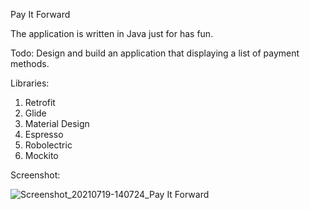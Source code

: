 Pay It Forward

The application is written in Java just for has fun.

Todo: Design and build an application that displaying a list of payment methods.

Libraries:

1. Retrofit
2. Glide
3. Material Design
4. Espresso
5. Robolectric
6. Mockito

Screenshot:

![Screenshot_20210719-140724_Pay It Forward](https://user-images.githubusercontent.com/33603567/126165074-689772da-6562-434d-9058-e2529f7ce327.jpg)

